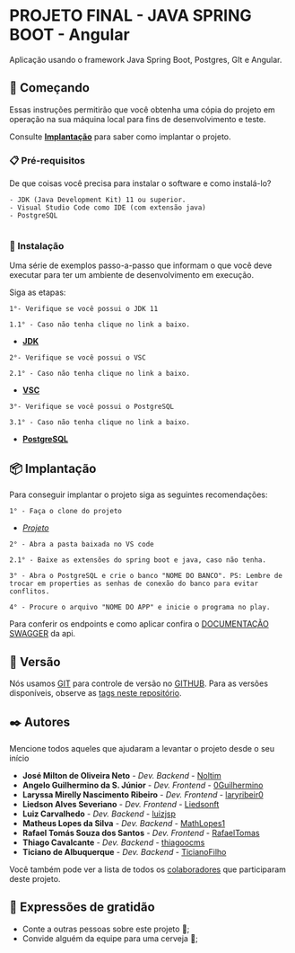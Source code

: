 # PROJETO FINAL - JAVA SPRING BOOT - Angular

Aplicação usando o framework Java Spring Boot, Postgres, GIt e Angular.

## 🚀 Começando

Essas instruções permitirão que você obtenha uma cópia do projeto em operação na sua máquina local para fins de desenvolvimento e teste. 

Consulte **[Implantação](#-implanta%C3%A7%C3%A3o)** para saber como implantar o projeto. 

### 📋 Pré-requisitos 

De que coisas você precisa para instalar o software e como instalá-lo?

```
- JDK (Java Development Kit) 11 ou superior.
- Visual Studio Code como IDE (com extensão java)
- PostgreSQL


```

### 🔧 Instalação 

Uma série de exemplos passo-a-passo que informam o que você deve executar para ter um ambiente de desenvolvimento em execução. 

Siga as etapas: 

```
1°- Verifique se você possui o JDK 11 
```
```
1.1° - Caso não tenha clique no link a baixo. 
```
- **[JDK](https://www.oracle.com/br/java/technologies/javase/jdk11-archive-downloads.html)** 

```
2°- Verifique se você possui o VSC 
```
```
2.1° - Caso não tenha clique no link a baixo. 
```
- **[VSC](https://code.visualstudio.com/download)** 

```
3°- Verifique se você possui o PostgreSQL 
```
```
3.1° - Caso não tenha clique no link a baixo. 
```
- **[PostgreSQL](https://www.postgresql.org/download/)** 





## 📦 Implantação

Para conseguir implantar o projeto siga as seguintes recomendações:

```
1° - Faça o clone do projeto 
```
- *[Projeto](https://github.com/MV-CUBO/PROJETO-CUBO-FINAL-BACKEND)*

```
2° - Abra a pasta baixada no VS code
```
```
2.1° - Baixe as extensões do spring boot e java, caso não tenha.
```
```
3° - Abra o PostgreSQL e crie o banco "NOME DO BANCO". PS: Lembre de trocar em properties as senhas de conexão do banco para evitar conflitos.
```
```
4° - Procure o arquivo "NOME DO APP" e inicie o programa no play.
```



Para conferir os endpoints e como aplicar confira o [DOCUMENTAÇÃO SWAGGER](http://localhost:8080/swagger-ui/index.html#/) da api. 


## 📌 Versão 

Nós usamos [GIT](https://git-scm.com/downloads) para controle de versão no [GITHUB](https://github.com/MV-CUBO/PROJETO-CUBO-FINAL-BACKEND). Para as versões disponíveis, observe as [tags neste repositório](https://github.com/MV-CUBO/PROJETO-CUBO-FINAL-BACKEND).  

## ✒️ Autores

Mencione todos aqueles que ajudaram a levantar o projeto desde o seu início 

* **José Milton de Oliveira Neto** - *Dev. Backend* - [Noltim](https://github.com/Noltim)
* **Angelo Guilhermino da S. Júnior** - *Dev. Frontend* - [0Guilhermino](https://github.com/0Guilhermino)
* **Laryssa Mirelly Nascimento Ribeiro** - *Dev. Frontend* - [laryribeir0](https://github.com/laryribeir0)
* **Liedson Alves Severiano** - *Dev. Frontend* - [Liedsonft](https://github.com/Liedsonft)
* **Luiz Carvalhedo** - *Dev. Backend* - [luizjsp](https://github.com/luizjsp)
* **Matheus Lopes da Silva** - *Dev. Backend* - [MathLopes1](https://github.com/MathLopes1)
* **Rafael Tomás Souza dos Santos** - *Dev. Frontend* - [RafaelTomas](https://github.com/RafaelTomas)
* **Thiago Cavalcante** - *Dev. Backend* - [thiagoocms](https://github.com/thiagoocms)
* **Ticiano de Albuquerque** - *Dev. Backend* - [TicianoFilho](https://github.com/TicianoFilho)




Você também pode ver a lista de todos os [colaboradores](https://github.com/MV-CUBO/PROJETO-CUBO-FINAL-BACKEND/graphs/contributors) que participaram deste projeto. 


## 🎁 Expressões de gratidão 

* Conte a outras pessoas sobre este projeto 📢; 
* Convide alguém da equipe para uma cerveja 🍺; 


